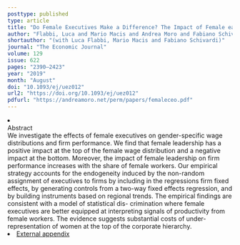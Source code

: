 ```yaml
---
posttype: published
type: article
title: "Do Female Executives Make a Difference? The Impact of Female eadership on Gender Gaps and Firm Performance"
author: "Flabbi, Luca and Mario Macis and Andrea Moro and Fabiano Schivardi"
shortauthor: "(with Luca Flabbi, Mario Macis and Fabiano Schivardi)"
journal: "The Economic Journal"
volume: 129
issue: 622
pages: "2390–2423"
year: "2019"
month: "August"
doi: "10.1093/ej/uez012"
url2: "https://doi.org/10.1093/ej/uez012"
pdfurl: "https://andreamoro.net/perm/papers/femaleceo.pdf"
---
```


<li class='acc_hide'> <div class="title">Abstract</div>
We investigate the effects of female executives on gender-specific wage distributions and firm performance.
We find that female leadership has a positive impact at the top of the female wage
distribution and a negative impact at the bottom. Moreover, the impact of female leadership
on firm performance increases with the share of female workers. Our empirical strategy
accounts for the endogeneity induced by the non-random assignment of executives to
firms by including in the regressions firm fixed effects, by generating controls from
a two-way fixed effects regression, and by building instruments based on regional trends.
The empirical findings are consistent with a model of statistical dis- crimination
where female executives are better equipped at interpreting signals of productivity
from female workers. The evidence suggests substantial costs of under-representation
of women at the top of the corporate hierarchy.
</li>
<li class='acc_hide pdfli spacepdf'>
 <span class="title"><a href="perm/papers/femaleceo-webappendix.pdf" target="_blank">
External appendix
    </a>
  </span>
</li>
